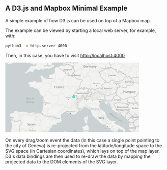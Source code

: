 A D3.js and Mapbox Minimal Example
----------------------------------

A simple example of how D3.js can be used on top of a Mapbox map.

The example can be viewed by starting a local web server, for example, with:
```bash
python3 -m http.server 4000
```

Then, in this case, you have to visit [http://localhost:4000](http://localhost:4000)

<img alt="Preview" src="img/preview.png" width="420" height="219">

On every drag/zoom event the data (in this case a single point pointing to the city of Geneva) is re-projected from the latitude/longitude space to the SVG space (in Cartesian coordinates), which lays on top of the map layer. D3's data bindings are then used to re-draw the data by mapping the projected data to the DOM elements of the SVG layer.